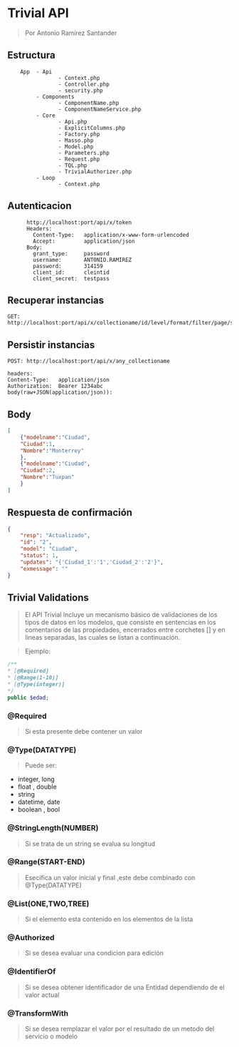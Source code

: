 # Trivial API
> Por Antonio Ramírez Santander

## Estructura
```plain
    App  - Api
				- Context.php
				- Controller.php
				- security.php
	     - Components
				- ComponentName.php
				- ComponentNameService.php
		 - Core
		        - Api.php
				- ExplicitColumns.php
				- Factory.php
				- Masso.php
				- Model.php
				- Parameters.php
				- Request.php 
				- TQL.php
				- TrivialAuthorizer.php
		 - Loop
				- Context.php
```	

## Autenticacion
```plain
      http://localhost:port/api/x/token
	  Headers:
	    Content-Type:	application/x-www-form-urlencoded
		Accept: 		application/json
	  Body:
		grant_type:		password
		username:		ANTONIO.RAMIREZ
		password:		314159
		client_id:		cleintid
		client_secret:	testpass
```

## Recuperar instancias
```plain
GET: http://localhost:port/api/x/collectioname/id/level/format/filter/page/sort/tql/actions
```

## Persistir instancias
```plain
POST: http://localhost:port/api/x/any_collectioname

headers:
Content-Type:	application/json	
Authorization: 	Bearer 1234abc
body(raw+JSON(application/json)):
```

## Body 
```json
[
	{"modelname":"Ciudad",
	"Ciudad":1,
	"Nombre":"Monterrey"
	},
	{"modelname":"Ciudad",
	"Ciudad":2,
	"Nombre":"Tuxpan"
	}
]
```

## Respuesta de confirmación
```json
{
    "resp": "Actualizado",
    "id": "2",
    "model": "Ciudad",
    "status": 1,
    "updates": "{'Ciudad_1':'1','Ciudad_2':'2'}",
    "exmessage": ""
}
```

## Trivial Validations

> El API Trivial Incluye un mecanismo básico de
validaciones de los tipos de datos en los modelos, que
consiste en sentencias en los comentarios de las propiedades, encerrados entre corchetes [] y en lineas separadas, las cuales se listan a continuación.

> Ejemplo:

```php
/**
* [@Required]
* [@Range(1-10)]
* [@Type(integer)]
*/
public $edad;
```

### @Required

> Si esta presente debe contener un valor

### @Type(DATATYPE)

> Puede ser: 
* integer, long
* float  , double
* string
* datetime, date
* boolean , bool

### @StringLength(NUMBER)

> Si se trata de un string se evalua su longitud

### @Range(START-END)

> Esecifica un valor inicial y final ,este debe combinado con @Type(DATATYPE)

### @List(ONE,TWO,TREE)

> Si el elemento esta contenido en los elementos de la lista

### @Authorized

> Si se desea evaluar una condicion para edición

### @IdentifierOf

> Si se desea obtener identificador de una Entidad dependiendo de el valor actual

### @TransformWith

> Si se desea remplazar el valor por el resultado de un metodo del servicio o modelo

